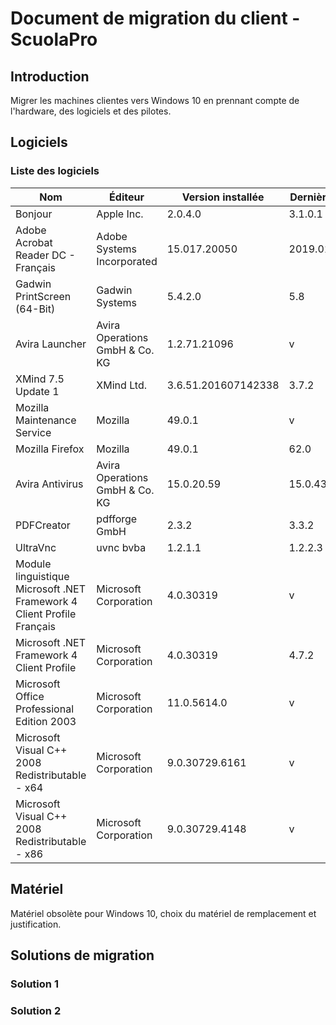 # Document de migration du client - ScuolaPro

## Introduction

Migrer les machines clientes vers Windows 10 en prennant compte de l'hardware, des logiciels et des pilotes.

## Logiciels

### Liste des logiciels

|Nom|Éditeur|Version installée|Dernière version|
|---|-------|-----------------|----------------|
|Bonjour|Apple Inc.|2.0.4.0|3.1.0.1|
|Adobe Acrobat Reader DC - Français|Adobe Systems Incorporated|15.017.20050|2019.010.20069|
|Gadwin PrintScreen (64-Bit)|Gadwin Systems|5.4.2.0|5.8|
|Avira Launcher|Avira Operations GmbH & Co. KG|1.2.71.21096|v|
|XMind 7.5 Update 1|XMind Ltd.|3.6.51.201607142338|3.7.2|
|Mozilla Maintenance Service|Mozilla|49.0.1|v|
|Mozilla Firefox|Mozilla|49.0.1|62.0|
|Avira Antivirus|Avira Operations GmbH & Co. KG|15.0.20.59|15.0.43|
|PDFCreator|pdfforge GmbH|2.3.2|3.3.2|
|UltraVnc|uvnc bvba|1.2.1.1|1.2.2.3|
|Module linguistique Microsoft .NET Framework 4 Client Profile Français|Microsoft Corporation|4.0.30319|v|
|Microsoft .NET Framework 4 Client Profile|Microsoft Corporation|4.0.30319|4.7.2|
|Microsoft Office Professional Edition 2003|Microsoft Corporation|11.0.5614.0|v|
|Microsoft Visual C++ 2008 Redistributable - x64|Microsoft Corporation|9.0.30729.6161|v|
|Microsoft Visual C++ 2008 Redistributable - x86|Microsoft Corporation|9.0.30729.4148|v|

## Matériel

Matériel obsolète pour Windows 10, choix du matériel de remplacement et justification.

## Solutions de migration

### Solution 1

### Solution 2
